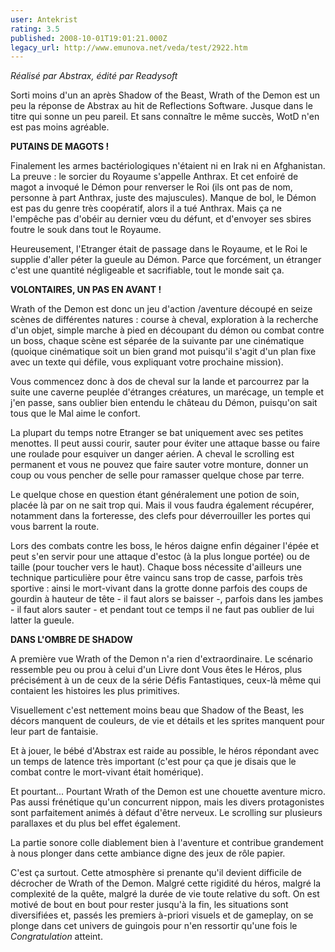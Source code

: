 ```yaml
---
user: Antekrist
rating: 3.5
published: 2008-10-01T19:01:21.000Z
legacy_url: http://www.emunova.net/veda/test/2922.htm
---
```

_Réalisé par Abstrax, édité par Readysoft_  

  

Sorti moins d'un an après Shadow of the Beast, Wrath of the Demon est un peu la réponse de Abstrax au hit de Reflections Software. Jusque dans le titre qui sonne un peu pareil. Et sans connaître le même succès, WotD n'en est pas moins agréable.  

  

**PUTAINS DE MAGOTS !**  

Finalement les armes bactériologiques n'étaient ni en Irak ni en Afghanistan. La preuve : le sorcier du Royaume s'appelle Anthrax. Et cet enfoiré de magot a invoqué le Démon pour renverser le Roi (ils ont pas de nom, personne à part Anthrax, juste des majuscules). Manque de bol, le Démon est pas du genre très coopératif, alors il a tué Anthrax. Mais ça ne l'empêche pas d'obéir au dernier vœu du défunt, et d'envoyer ses sbires foutre le souk dans tout le Royaume.  

Heureusement, l'Etranger était de passage dans le Royaume, et le Roi le supplie d'aller péter la gueule au Démon. Parce que forcément, un étranger c'est une quantité négligeable et sacrifiable, tout le monde sait ça.  

  

**VOLONTAIRES, UN PAS EN AVANT !**  

Wrath of the Demon est donc un jeu d'action /aventure découpé en seize scènes de différentes natures : course à cheval, exploration à la recherche d'un objet, simple marche à pied en découpant du démon ou combat contre un boss, chaque scène est séparée de la suivante par une cinématique (quoique cinématique soit un bien grand mot puisqu'il s'agit d'un plan fixe avec un texte qui défile, vous expliquant votre prochaine mission).  

Vous commencez donc à dos de cheval sur la lande et parcourrez par la suite une caverne peuplée d'étranges créatures, un marécage, un temple et j'en passe, sans oublier bien entendu le château du Démon, puisqu'on sait tous que le Mal aime le confort.  

La plupart du temps notre Etranger se bat uniquement avec ses petites menottes. Il peut aussi courir, sauter pour éviter une attaque basse ou faire une roulade pour esquiver un danger aérien. A cheval le scrolling est permanent et vous ne pouvez que faire sauter votre monture, donner un coup ou vous pencher de selle pour ramasser quelque chose par terre.  

Le quelque chose en question étant généralement une potion de soin, placée là par on ne sait trop qui. Mais il vous faudra également récupérer, notamment dans la forteresse, des clefs pour déverrouiller les portes qui vous barrent la route.  

Lors des combats contre les boss, le héros daigne enfin dégainer l'épée et peut s'en servir pour une attaque d'estoc (à la plus longue portée) ou de taille (pour toucher vers le haut). Chaque boss nécessite d'ailleurs une technique particulière pour être vaincu sans trop de casse, parfois très sportive : ainsi le mort-vivant dans la grotte donne parfois des coups de gourdin à hauteur de tête - il faut alors se baisser -, parfois dans les jambes - il faut alors sauter - et pendant tout ce temps il ne faut pas oublier de lui latter la gueule.  

  

**DANS L'OMBRE DE SHADOW**  

A première vue Wrath of the Demon n'a rien d'extraordinaire. Le scénario ressemble peu ou prou à celui d'un Livre dont Vous êtes le Héros, plus précisément à un de ceux de la série Défis Fantastiques, ceux-là même qui contaient les histoires les plus primitives.  

Visuellement c'est nettement moins beau que Shadow of the Beast, les décors manquent de couleurs, de vie et détails et les sprites manquent pour leur part de fantaisie.  

Et à jouer, le bébé d'Abstrax est raide au possible, le héros répondant avec un temps de latence très important (c'est pour ça que je disais que le combat contre le mort-vivant était homérique).  

  

Et pourtant... Pourtant Wrath of the Demon est une chouette aventure micro. Pas aussi frénétique qu'un concurrent nippon, mais les divers protagonistes sont parfaitement animés à défaut d'être nerveux. Le scrolling sur plusieurs parallaxes et du plus bel effet également.  

La partie sonore colle diablement bien à l'aventure et contribue grandement à nous plonger dans cette ambiance digne des jeux de rôle papier.  

C'est ça surtout. Cette atmosphère si prenante qu'il devient difficile de décrocher de Wrath of the Demon. Malgré cette rigidité du héros, malgré la complexité de la quête, malgré la durée de vie toute relative du soft. On est motivé de bout en bout pour rester jusqu'à la fin, les situations sont diversifiées et, passés les premiers à-priori visuels et de gameplay, on se plonge dans cet univers de guingois pour n'en ressortir qu'une fois le _Congratulation_ atteint.